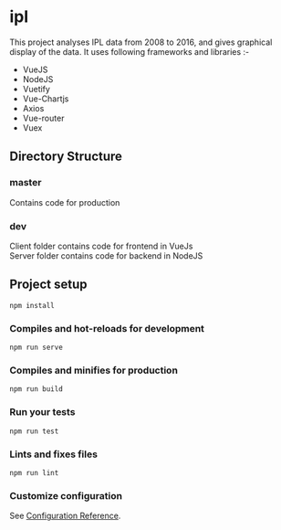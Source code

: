 # ipl

This project analyses IPL data from 2008 to 2016, and gives graphical display of the data. It uses following frameworks and  libraries :- 

* VueJS
* NodeJS
* Vuetify
* Vue-Chartjs
* Axios
* Vue-router
* Vuex

## Directory Structure

### master
Contains code for production

### dev
Client folder contains code for frontend in VueJs <br />
Server folder contains code for backend in NodeJS

## Project setup
```
npm install
```

### Compiles and hot-reloads for development
```
npm run serve
```

### Compiles and minifies for production
```
npm run build
```

### Run your tests
```
npm run test
```

### Lints and fixes files
```
npm run lint
```

### Customize configuration
See [Configuration Reference](https://cli.vuejs.org/config/).
